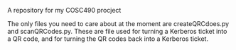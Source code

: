 A repository for my COSC490 procject

The only files you need to care about at the moment are createQRCdoes.py and scanQRCodes.py. These are file used for turning a Kerberos ticket into a QR code, and for turning the QR codes back into a Kerberos ticket.
